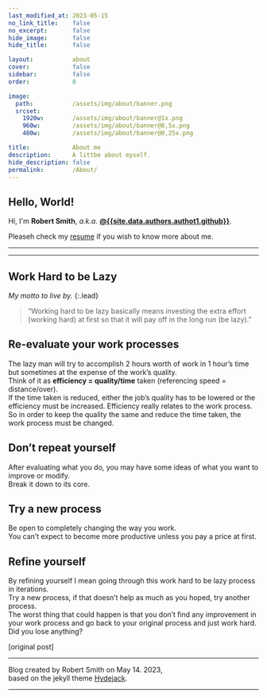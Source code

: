 ```yaml
---
last_modified_at: 2023-05-15
no_link_title:    false 
no_excerpt:       false 
hide_image:       false
hide_title:       false

layout:           about
cover:            false
sidebar:          false
order:            0

image:
  path:           /assets/img/about/banner.png
  srcset:
    1920w:        /assets/img/about/banner@1x.png
    960w:         /assets/img/about/banner@0,5x.png
    480w:         /assets/img/about/banner@0,25x.png

title:            About me
description:      A littbe about myself.
hide_description: false
permalink:        /About/
---
```


## Hello, World!

Hi, I'm **Robert Smith**, *a.k.a.* [**@{{site.data.authors.authot1.github}}**]({{site.data.social.github.prepend}}{{site.data.authors.authot1.github}}).<br>

Pleaseh check my [resume] if you wish to know more about me.

***

<!--Posts-->

***

## Work Hard to be Lazy

_My motto to live by._
{:.lead}

> “Working hard to be lazy basically means investing the extra effort (working hard) at first so that it will pay off in the long run (be lazy).”

## Re-evaluate your work processes

The lazy man will try to accomplish 2 hours worth of work in 1 hour’s time but sometimes at the expense of the work’s quality.<br>
Think of it as **efficiency = quality/time** taken (referencing speed = distance/over).<br>
If the time taken is reduced, either the job’s quality has to be lowered or the efficiency must be increased. Efficiency really relates to the work process.<br>
So in order to keep the quality the same and reduce the time taken, the work process must be changed.

## Don’t repeat yourself

After evaluating what you do, you may have some ideas of what you want to improve or modify.<br>
Break it down to its core.

## Try a new process

Be open to completely changing the way you work.<br>
You can’t expect to become more productive unless you pay a price at first.

## Refine yourself

By refining yourself I mean going through this work hard to be lazy process in iterations.<br>
Try a new process, if that doesn’t help as much as you hoped, try another process.<br>
The worst thing that could happen is that you don’t find any improvement in your work process and go back to your original process and just work hard.<br>
Did you lose anything?

[original post]

***

Blog created by Robert Smith on May 14. 2023,<br>
based on the jekyll theme [Hydejack].

***

<!--author-->

<!-- Links -->
[resume]: /resume/
[Hydejack]: https://hydejack.com
